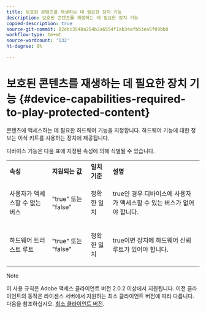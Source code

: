 ```yaml
---
title: 보호된 콘텐츠를 재생하는 데 필요한 장치 기능
description: 보호된 콘텐츠를 재생하는 데 필요한 장치 기능
copied-description: true
source-git-commit: 02ebc3548a254b2a6554f1ab34afbb3ea5f09bb8
workflow-type: tm+mt
source-wordcount: '132'
ht-degree: 0%

---
```


# 보호된 콘텐츠를 재생하는 데 필요한 장치 기능 {#device-capabilities-required-to-play-protected-content}

콘텐츠에 액세스하는 데 필요한 하드웨어 기능을 지정합니다. 하드웨어 기능에 대한 정보는 이식 키트를 사용하는 장치에 제공됩니다.

디바이스 기능은 다음 표에 지정된 속성에 의해 식별될 수 있습니다.

<table id="table_v3n_fks_n4"> 
 <tbody> 
  <tr> 
   <td><b>속성</b> </td> 
   <td><b>지원되는 값</b> </td> 
   <td><b>일치 기준</b> </td> 
   <td><b>설명</b> </td> 
  </tr> 
  <tr> 
   <td colname="1" class="- topic/entry "> <p class="- topic/p ">사용자가 액세스할 수 없는 버스 </p> </td> 
   <td colname="2" class="- topic/entry "> <p class="- topic/p ">"true" 또는 "false" </p> </td> 
   <td colname="3" class="- topic/entry "> <p class="- topic/p ">정확한 일치 </p> </td> 
   <td colname="4" class="- topic/entry "> <p class="- topic/p ">true인 경우 디바이스에 사용자가 액세스할 수 있는 버스가 없어야 합니다. </p> </td> 
  </tr> 
  <tr> 
   <td colname="1" class="- topic/entry "> <p class="- topic/p ">하드웨어 트러스트 루트 </p> </td> 
   <td colname="2" class="- topic/entry "> <p class="- topic/p ">"true" 또는 "false" </p> </td> 
   <td colname="3" class="- topic/entry "> <p class="- topic/p ">정확한 일치 </p> </td> 
   <td colname="4" class="- topic/entry "> <p class="- topic/p ">true이면 장치에 하드웨어 신뢰 루트가 있어야 합니다. </p> </td> 
  </tr> 
 </tbody> 
</table>

>[!NOTE]
>
>이 사용 규칙은 Adobe 액세스 클라이언트 버전 2.0.2 이상에서 지원됩니다. 이전 클라이언트의 동작은 라이센스 서버에서 지원하는 최소 클라이언트 버전에 따라 다릅니다. 다음을 참조하십시오. [최소 클라이언트 버전](../../../../aaxs-protecting-content/content-setting-up-the-sdk/content-setting-up-the-dev-env.md).
